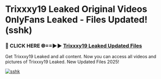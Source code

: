 # Trixxxy19 Leaked Original Videos 0nlyFans Leaked - Files Updated! (sshk)

<h3>🔴 CLICK HERE 🌐==►► <a href="https://tinyurl.com/ehrbuxhb" rel="nofollow">Trixxxy19 Leaked Updated Files</a></h3>

Get Trixxxy19 Leaked and all content. Now you can access all videos and pictures of Trixxxy19 Leaked. New Updated Files 2025!

[![sshk](https://i.imgur.com/lVYEuWS.gif)](https://tinyurl.com/ehrbuxhb)
